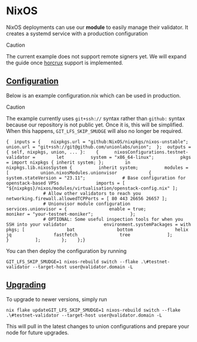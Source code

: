 NixOS
=====

NixOS deployments can use our **module** to easily manage their validator. It creates a systemd service with a production configuration

Caution

The current example does not support remote signers yet. We will expand the guide once [horcrux](https://github.com/strangelove-ventures/horcrux) support is implemented.

[Configuration](#configuration)
-------------------------------

Below is an example configuration.nix which can be used in production.

Caution

The example currently uses `git+ssh://` syntax rather than `github:` syntax because our repository is not public yet. Once it is, this will be simplified. When this happens, `GIT_LFS_SKIP_SMUDGE` will also no longer be required.

    {  inputs = {    nixpkgs.url = "github:NixOS/nixpkgs/nixos-unstable";    union.url = "git+ssh://git@github.com/unionlabs/union";  };  outputs = { self, nixpkgs, union, ... }:    {      nixosConfigurations.testnet-validator =        let          system = "x86_64-linux";          pkgs = import nixpkgs { inherit system; };        in        nixpkgs.lib.nixosSystem {          inherit system;          modules = [            union.nixosModules.unionvisor            {              system.stateVersion = "23.11";              # Base configuration for openstack-based VPSs              imports = [ "${nixpkgs}/nixos/modules/virtualisation/openstack-config.nix" ];
                  # Allow other validators to reach you              networking.firewall.allowedTCPPorts = [ 80 443 26656 26657 ];
                  # Unionvisor module configuration              services.unionvisor = {                enable = true;                moniker = "your-testnet-moniker";              };
                  # OPTIONAL: Some useful inspection tools for when you SSH into your validator              environment.systemPackages = with pkgs; [                bat                bottom                helix                jq                fastfetch                tree              ];            }          ];        };    };}

You can then deploy the configuration by running

    GIT_LFS_SKIP_SMUDGE=1 nixos-rebuild switch --flake .\#testnet-validator --target-host user@validator.domain -L

[Upgrading](#upgrading)
-----------------------

To upgrade to newer versions, simply run

    nix flake updateGIT_LFS_SKIP_SMUDGE=1 nixos-rebuild switch --flake .\#testnet-validator --target-host user@validator.domain -L

This will pull in the latest changes to union configurations and prepare your node for future upgrades.
